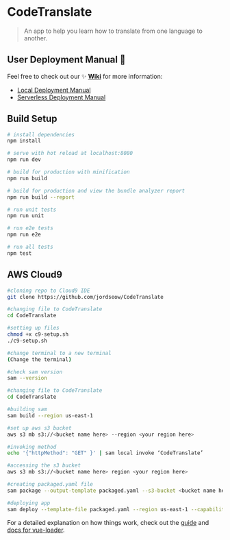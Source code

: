 # CodeTranslate

> An app to help you learn how to translate from one language to another.

## User Deployment Manual :blue_book:
Feel free to check out our :sparkles: **[Wiki](https://github.com/jordseow/CodeTranslate/wiki)** for more information:
  - [Local Deployment Manual](https://github.com/jordseow/CodeTranslate/wiki/Local-Deployment-Manual)  
  - [Serverless Deployment Manual](https://github.com/jordseow/CodeTranslate/wiki/Serverless-Deployment-Manual)

## Build Setup

``` bash
# install dependencies
npm install

# serve with hot reload at localhost:8080
npm run dev

# build for production with minification
npm run build

# build for production and view the bundle analyzer report
npm run build --report

# run unit tests
npm run unit

# run e2e tests
npm run e2e

# run all tests
npm test

```

## AWS Cloud9

``` bash
#cloning repo to Cloud9 IDE
git clone https://github.com/jordseow/CodeTranslate

#changing file to CodeTranslate
cd CodeTranslate

#setting up files
chmod +x c9-setup.sh  
./c9-setup.sh

#change terminal to a new terminal
(Change the terminal) 

#check sam version
sam --version

#changing file to CodeTranslate
cd CodeTranslate

#building sam
sam build --region us-east-1

#set up aws s3 bucket
aws s3 mb s3://<bucket name here> --region <your region here>

#invoking method
echo '{"httpMethod": "GET" }' | sam local invoke ‘CodeTranslate’

#accessing the s3 bucket
aws s3 mb s3://<bucket name here> region <your region here>

#creating packaged.yaml file
sam package --output-template packaged.yaml --s3-bucket <bucket name here>

#deploying app
sam deploy --template-file packaged.yaml --region us-east-1 --capabilities CAPABILITY_IAM --stack-name <name here>

```

For a detailed explanation on how things work, check out the [guide](http://vuejs-templates.github.io/webpack/) and [docs for vue-loader](http://vuejs.github.io/vue-loader).

